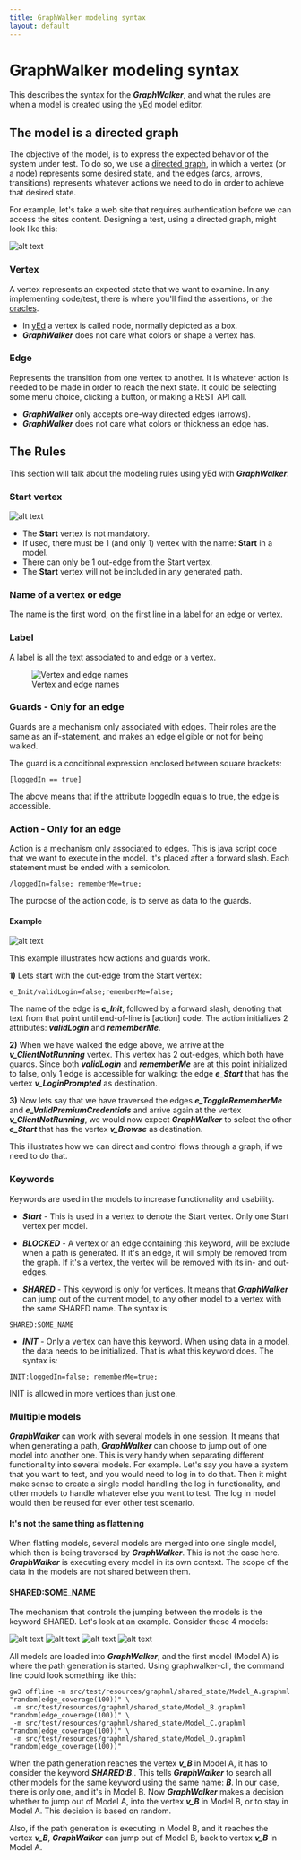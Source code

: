 ```yaml
---
title: GraphWalker modeling syntax
layout: default
---
```


# GraphWalker modeling syntax

This describes the syntax for the ***GraphWalker***, and what the rules are when a model is created using the [yEd] model editor.


## The model is a directed graph

The objective of the model, is to express the expected behavior of the system under test. To do so, we use a [directed graph], in which a vertex (or a node) represents some desired state, and the edges (arcs, arrows, transitions) represents whatever actions we need to do in order to achieve that desired state.

For example, let's take a web site that requires authentication before we can access the sites content. Designing a test, using a directed graph, might look like this:

![alt text](/images/example1.jpg "Simple example 1")

### Vertex
A vertex represents an expected state that we want to examine. In any implementing code/test, there is where you'll find the assertions, or the [oracles].

* In [yEd] a vertex is called node, normally depicted as a box.
* ***GraphWalker*** does not care what colors or shape a vertex has.

### Edge
Represents the transition from one vertex to another. It is whatever action is needed to be made in order to reach the next state. It could be selecting some menu choice, clicking a button, or making a REST API call.

* ***GraphWalker*** only accepts one-way directed edges (arrows). 
* ***GraphWalker*** does not care what colors or thickness an edge has.

## The Rules
This section will talk about the modeling rules using yEd with ***GraphWalker***. 

### Start vertex
![alt text](/images/StartVertex.png "Start Vertex")

* The **Start** vertex is not mandatory.
* If used, there must be 1 (and only 1) vertex with the name: **Start** in a model.
* There can only be 1 out-edge from the Start vertex.
* The **Start** vertex will not be included in any generated path.
 
### Name of a vertex or edge
The name is the first word, on the first line in a label for an edge or vertex.

### Label
A label is all the text associated to and edge or a vertex.

<figure>
  <img src="/content/images/names.png" alt="Vertex and edge names">
  <figcaption>Vertex and edge names</figcaption>
</figure>

### Guards - Only for an edge
Guards are a mechanism only associated with edges. Their roles are the same as an if-statement, and makes an edge eligible or not for being walked.

The guard is a conditional expression enclosed between square brackets:
~~~
[loggedIn == true]
~~~ 
The above means that if the attribute loggedIn equals to true, the edge is accessible.

### Action - Only for an edge
Action is a mechanism only associated to edges. This is java script code that we want to execute in the model. It's placed after a forward slash. Each statement must be ended with a semicolon.
~~~
/loggedIn=false; rememberMe=true;
~~~
The purpose of the action code, is to serve as data to the guards.

#### Example
![alt text](/images/GuardAndActions.png "Guards and Actions")

This example illustrates how actions and guards work.

**1)**  Lets start with the out-edge from the Start vertex:
~~~
e_Init/validLogin=false;rememberMe=false;
~~~
The name of the edge is ***e_Init***, followed by a forward slash, denoting that text from that point until end-of-line is [action] code. The action initializes 2 attributes: ***validLogin*** and ***rememberMe***.

**2)**  When we have walked the edge above, we arrive at the ***v_ClientNotRunning*** vertex. This vertex has 2 out-edges, which both have guards. Since both ***validLogin*** and ***rememberMe*** are at this point initialized to false, only 1 edge is accessible for walking: the edge ***e_Start*** that has the vertex ***v_LoginPrompted*** as destination.

**3)** Now lets say that we have traversed the edges ***e_ToggleRememberMe*** and ***e_ValidPremiumCredentials*** and arrive again at the vertex ***v_ClientNotRunning***, we would now expect ***GraphWalker*** to select the other ***e_Start*** that has the vertex ***v_Browse*** as destination.

This illustrates how we can direct and control flows through a graph, if we need to do that.

### Keywords
Keywords are used in the models to increase functionality and usability.

* ***Start*** - This is used in a vertex to denote the Start vertex. Only one Start vertex per model.

* ***BLOCKED*** - A vertex or an edge containing this keyword, will be exclude when a path is generated. If it's an edge, it will simply be removed from the graph. If it's a vertex, the vertex will be removed with its in- and out-edges.

* ***SHARED*** - This keyword is only for vertices. It means that ***GraphWalker*** can jump out of the current model, to any other model to a vertex with the same SHARED name. The syntax is:
~~~
SHARED:SOME_NAME
~~~

* ***INIT*** - Only a vertex can have this keyword. When using data in a model, the data needs to be initialized. That is what this keyword does. The syntax is:
~~~
INIT:loggedIn=false; rememberMe=true;
~~~
INIT is allowed in more vertices than just one.


### Multiple models

***GraphWalker*** can work with several models in one session. It means that when generating a path, ***GraphWalker*** can choose to jump out of one model into another one. This is very handy when separating different functionality into several models. For example. Let's say you have a system that you want to test, and you would need to log in to do that. Then it might make sense to create a single model handling the log in functionality, and other models to handle whatever else you want to test. The log in model would then be reused for ever other test scenario.

#### It's not the same thing as flattening
When flatting models, several models are merged into one single model, which then is being traversed by ***GraphWalker***. This is not the case here. ***GraphWalker*** is executing every model in its own context. The scope of the data in the models are not shared between them.

#### SHARED:SOME_NAME
The mechanism that controls the jumping between the models is the keyword SHARED. Let's look at an example. Consider these 4 models:

![alt text](/images/ModelA.png "Model A")
![alt text](/images/ModelB.png "Model B")
![alt text](/images/ModelC.png "Model C")
![alt text](/images/ModelD.png "Model D")

All models are loaded into ***GraphWalker***, and the first model (Model A) is where the path generation is started. Using graphwalker-cli, the command line could look something like this:

~~~
gw3 offline -m src/test/resources/graphml/shared_state/Model_A.graphml "random(edge_coverage(100))" \
 -m src/test/resources/graphml/shared_state/Model_B.graphml "random(edge_coverage(100))" \
 -m src/test/resources/graphml/shared_state/Model_C.graphml "random(edge_coverage(100))" \
 -m src/test/resources/graphml/shared_state/Model_D.graphml "random(edge_coverage(100))"
~~~

When the path generation reaches the vertex ***v_B*** in Model A, it has to consider the keyword ***SHARED:B***.. This tells ***GraphWalker*** to search all other models for the same keyword using the same name: ***B***. In our case, there is only one, and it's in Model B. Now ***GraphWalker*** makes a decision whether to jump out of Model A, into the vertex ***v_B*** in Model B, or to stay in Model A. This decision is based on random.

Also, if the path generation is executing in Model B, and it reaches the vertex ***v_B***, ***GraphWalker*** can jump out of Model B, back to vertex ***v_B*** in Model A.


[graphwalker-cli]:https://github.com/GraphWalker/graphwalker-cli
[yEd]:http://www.yworks.com/en/products_yed_about.html
[directed graph]:http://en.wikipedia.org/wiki/Directed_graph
[oracles]:http://en.wikipedia.org/wiki/Oracle_(software_testing)
[yEdModelFactory]:https://github.com/GraphWalker/graphwalker-io/blob/master/src/main/java/org/graphwalker/io/factory/yEdModelFactory.java
